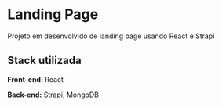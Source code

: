 
# Landing Page

Projeto em desenvolvido de landing page usando React e Strapi


## Stack utilizada

**Front-end:** React

**Back-end:** Strapi, MongoDB

